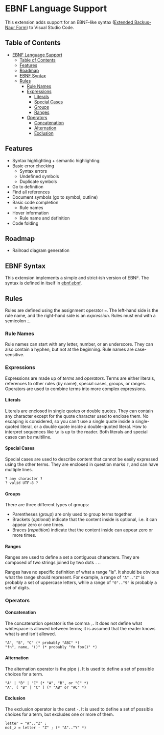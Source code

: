 # EBNF Language Support

This extension adds support for an EBNF-like syntax ([Extended Backus-Naur Form](https://en.wikipedia.org/wiki/Extended_Backus%E2%80%93Naur_form)) to Visual Studio Code.

## Table of Contents

- [EBNF Language Support](#ebnf-language-support)
  - [Table of Contents](#table-of-contents)
  - [Features](#features)
  - [Roadmap](#roadmap)
  - [EBNF Syntax](#ebnf-syntax)
  - [Rules](#rules)
    - [Rule Names](#rule-names)
    - [Expressions](#expressions)
      - [Literals](#literals)
      - [Special Cases](#special-cases)
      - [Groups](#groups)
      - [Ranges](#ranges)
    - [Operators](#operators)
      - [Concatenation](#concatenation)
      - [Alternation](#alternation)
      - [Exclusion](#exclusion)


## Features

* Syntax highlighting + semantic highlighting
* Basic error checking
  * Syntax errors
  * Undefined symbols
  * Duplicate symbols
* Go to definition
* Find all references
* Document symbols (go to symbol, outline)
* Basic code completion
  * Rule names
* Hover information
  * Rule name and definition
* Code folding

## Roadmap

* Railroad diagram generation

## EBNF Syntax

This extension implements a simple and strict-ish version of EBNF. The syntax is defined in itself in [ebnf.ebnf](./ebnf.ebnf). 

## Rules

Rules are defined using the assignment operator `=`. The left-hand side is the rule name, and the right-hand side is an *expression*. Rules must end with a semicolon `;`.

### Rule Names

Rule names can start with any letter, number, or an underscore. They can also contain a hyphen, but not at the beginning. Rule names are case-sensitive.

### Expressions

Expressions are made up of *terms* and *operators*. Terms are either literals, references to other rules (by name), special cases, groups, or ranges. Operators are used to combine terms into more complex expressions.

#### Literals

Literals are enclosed in single quotes or double quotes. They can contain any character except for the quote character used to enclose them. No escaping is considered, so you can't use a single quote inside a single-quoted literal, or a double quote inside a double-quoted literal. How to interpret sequences like `\n` is up to the reader. Both literals and special cases can be multiline.

#### Special Cases

Special cases are used to describe content that cannot be easily expressed using the other terms. They are enclosed in question marks `?`, and can have multiple lines.

```ebnf
? any character ?
? valid UTF-8 ?
```

#### Groups

There are three different types of groups: 

* Parentheses (*group*) are only used to group terms together.
* Brackets (*optional*) indicate that the content inside is optional, i.e. it can appear zero or one times.
* Braces (*repetition*) indicate that the content inside can appear zero or more times.

#### Ranges

Ranges are used to define a set a contiguous characters.  They are composed of two strings joined by two dots `..`.

Ranges have no specific definition of what a range "is". It should be obvious what the range should represent. For example, a range of `"A".."Z"` is probably a set of uppercase letters, while a range of `"0".."9"` is probably a set of digits.

### Operators

#### Concatenation

The concatenation operator is the comma `,`. It does not define what whitespace is allowed between terms; it is assumed that the reader knows what is and isn't allowed.

```ebnf
"A", "B", "C" (* probably "ABC" *)
"fn", name, "()" (* probably "fn foo()" *)
```

#### Alternation

The alternation operator is the pipe `|`. It is used to define a set of possible choices for a term.

```ebnf
"A" | "B" | "C" (* "A", "B", or "C" *)
"A", ( "B" | "C" ) (* "AB" or "AC" *)
```

#### Exclusion

The exclusion operator is the caret `-`. It is used to define a set of possible choices for a term, but excludes one or more of them.

```ebnf
letter = "A".."Z" ;
not_z = letter - "Z" ; (* "A".."Y" *)
```
